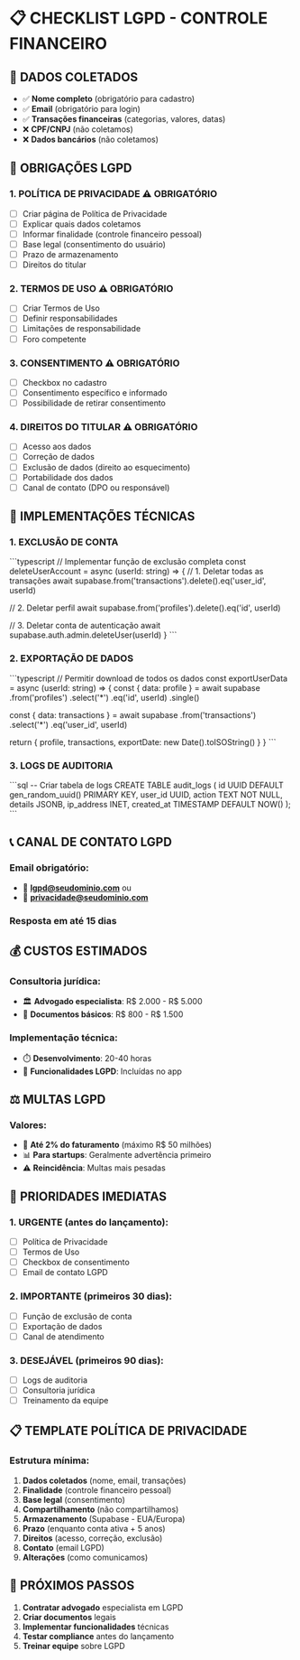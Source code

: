 # 📋 CHECKLIST LGPD - CONTROLE FINANCEIRO

## 🎯 DADOS COLETADOS
- ✅ **Nome completo** (obrigatório para cadastro)
- ✅ **Email** (obrigatório para login)
- ✅ **Transações financeiras** (categorias, valores, datas)
- ❌ **CPF/CNPJ** (não coletamos)
- ❌ **Dados bancários** (não coletamos)

## 📜 OBRIGAÇÕES LGPD

### 1. **POLÍTICA DE PRIVACIDADE** ⚠️ OBRIGATÓRIO
- [ ] Criar página de Política de Privacidade
- [ ] Explicar quais dados coletamos
- [ ] Informar finalidade (controle financeiro pessoal)
- [ ] Base legal (consentimento do usuário)
- [ ] Prazo de armazenamento
- [ ] Direitos do titular

### 2. **TERMOS DE USO** ⚠️ OBRIGATÓRIO
- [ ] Criar Termos de Uso
- [ ] Definir responsabilidades
- [ ] Limitações de responsabilidade
- [ ] Foro competente

### 3. **CONSENTIMENTO** ⚠️ OBRIGATÓRIO
- [ ] Checkbox no cadastro
- [ ] Consentimento específico e informado
- [ ] Possibilidade de retirar consentimento

### 4. **DIREITOS DO TITULAR** ⚠️ OBRIGATÓRIO
- [ ] Acesso aos dados
- [ ] Correção de dados
- [ ] Exclusão de dados (direito ao esquecimento)
- [ ] Portabilidade dos dados
- [ ] Canal de contato (DPO ou responsável)

## 🔧 IMPLEMENTAÇÕES TÉCNICAS

### 1. **EXCLUSÃO DE CONTA**
\`\`\`typescript
// Implementar função de exclusão completa
const deleteUserAccount = async (userId: string) => {
  // 1. Deletar todas as transações
  await supabase.from('transactions').delete().eq('user_id', userId)
  
  // 2. Deletar perfil
  await supabase.from('profiles').delete().eq('id', userId)
  
  // 3. Deletar conta de autenticação
  await supabase.auth.admin.deleteUser(userId)
}
\`\`\`

### 2. **EXPORTAÇÃO DE DADOS**
\`\`\`typescript
// Permitir download de todos os dados
const exportUserData = async (userId: string) => {
  const { data: profile } = await supabase
    .from('profiles')
    .select('*')
    .eq('id', userId)
    .single()
    
  const { data: transactions } = await supabase
    .from('transactions')
    .select('*')
    .eq('user_id', userId)
    
  return {
    profile,
    transactions,
    exportDate: new Date().toISOString()
  }
}
\`\`\`

### 3. **LOGS DE AUDITORIA**
\`\`\`sql
-- Criar tabela de logs
CREATE TABLE audit_logs (
  id UUID DEFAULT gen_random_uuid() PRIMARY KEY,
  user_id UUID,
  action TEXT NOT NULL,
  details JSONB,
  ip_address INET,
  created_at TIMESTAMP DEFAULT NOW()
);
\`\`\`

## 📞 CANAL DE CONTATO LGPD

### **Email obrigatório:**
- 📧 **lgpd@seudominio.com** ou
- 📧 **privacidade@seudominio.com**

### **Resposta em até 15 dias**

## 💰 CUSTOS ESTIMADOS

### **Consultoria jurídica:**
- 🏛️ **Advogado especialista**: R$ 2.000 - R$ 5.000
- 📄 **Documentos básicos**: R$ 800 - R$ 1.500

### **Implementação técnica:**
- ⏱️ **Desenvolvimento**: 20-40 horas
- 🔧 **Funcionalidades LGPD**: Incluídas no app

## ⚖️ MULTAS LGPD

### **Valores:**
- 💸 **Até 2% do faturamento** (máximo R$ 50 milhões)
- 📊 **Para startups**: Geralmente advertência primeiro
- ⚠️ **Reincidência**: Multas mais pesadas

## 🎯 PRIORIDADES IMEDIATAS

### **1. URGENTE (antes do lançamento):**
- [ ] Política de Privacidade
- [ ] Termos de Uso  
- [ ] Checkbox de consentimento
- [ ] Email de contato LGPD

### **2. IMPORTANTE (primeiros 30 dias):**
- [ ] Função de exclusão de conta
- [ ] Exportação de dados
- [ ] Canal de atendimento

### **3. DESEJÁVEL (primeiros 90 dias):**
- [ ] Logs de auditoria
- [ ] Consultoria jurídica
- [ ] Treinamento da equipe

## 📋 TEMPLATE POLÍTICA DE PRIVACIDADE

### **Estrutura mínima:**
1. **Dados coletados** (nome, email, transações)
2. **Finalidade** (controle financeiro pessoal)
3. **Base legal** (consentimento)
4. **Compartilhamento** (não compartilhamos)
5. **Armazenamento** (Supabase - EUA/Europa)
6. **Prazo** (enquanto conta ativa + 5 anos)
7. **Direitos** (acesso, correção, exclusão)
8. **Contato** (email LGPD)
9. **Alterações** (como comunicamos)

## 🚀 PRÓXIMOS PASSOS

1. **Contratar advogado** especialista em LGPD
2. **Criar documentos** legais
3. **Implementar funcionalidades** técnicas
4. **Testar compliance** antes do lançamento
5. **Treinar equipe** sobre LGPD
